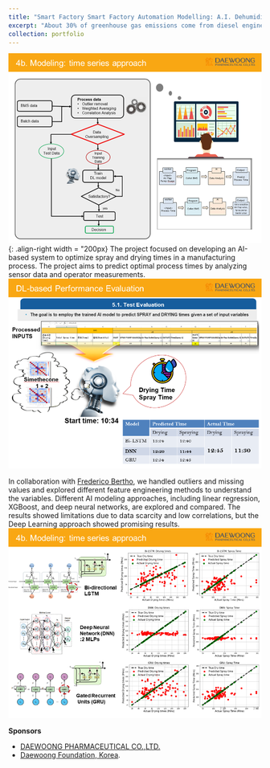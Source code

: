 ```yaml
---
title: "Smart Factory Smart Factory Automation Modelling: A.I. Dehumidification Control System"
excerpt: "About 30% of greenhouse gas emissions come from diesel engines, which contribute to a variety of health and environmental problems. This project was motivated by the need to discover the optimal diesel emulsion to reduce fuel emmision, maintain engine efficiency and lower costs. . <br/><img src='/images/Slide35.PNG' style='width:200px'> "
collection: portfolio
---
```


![solenoid pumps](/images/Slide29.PNG){: .align-right width = "200px} 
The project focused on developing an AI-based system to optimize spray and drying times in a manufacturing process. The project aims to predict optimal process times by analyzing sensor data and operator measurements. <br/><img src='/images/Slide35.PNG'>

In collaboration with [Frederico Bertho](https://www.researchgate.net/profile/Federico-Berto-2), we handled outliers and missing values and explored different feature engineering methods to understand the variables. Different AI modeling approaches, including linear regression, XGBoost, and deep neural networks, are explored and compared. The results showed limitations due to data scarcity and low correlations, but the Deep Learning approach showed promising results. <br/><img src='/images/Slide31.PNG'>


**Sponsors**
* [DAEWOONG PHARMACEUTICAL CO.,LTD.](https://www.daewoong.com/kr/main/index)
* [Daewoong Foundation, Korea](http://daewoongfoundation.or.kr/).

